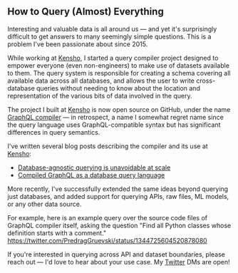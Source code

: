 ## How to Query (Almost) Everything

Interesting and valuable data is all around us — and yet it's surprisingly difficult to get answers
to many seemingly simple questions. This is a problem I've been passionate about since 2015.

While working at [Kensho](https://www.kensho.com/), I started a query compiler project designed to empower everyone (even non-engineers) to make use of datasets available to them. The query system is responsible for creating a schema covering all available data across all databases, and allows the user to write cross-database queries without needing to know about the location and representation of the various bits of data involved in the query.

The project I built at [Kensho](https://www.kensho.com/) is now open source on GitHub, under the name [GraphQL compiler](https://github.com/kensho-technologies/graphql-compiler) — in retrospect, a name I somewhat regret name since the query language uses GraphQL-compatible syntax but has significant differences in query semantics.

I've written several blog posts describing the compiler and its use at [Kensho](https://www.kensho.com/):

- [Database-agnostic querying is unavoidable at scale](https://blog.kensho.com/database-agnostic-querying-is-unavoidable-at-scale-18895f6df2f0)
- [Compiled GraphQL as a database query language](https://blog.kensho.com/compiled-graphql-as-a-database-query-language-72e106844282)

More recently, I've successfully extended the same ideas beyond querying just databases, and added support for querying APIs, raw files, ML models, or any other data source.

For example, here is an example query over the source code files of GraphQL compiler itself, asking the question "Find all Python classes whose definition starts with a comment."
https://twitter.com/PredragGruevski/status/1344725604520878080

If you're interested in querying across API and dataset boundaries, please reach out — I'd love to hear about your use case. My [Twitter](https://twitter.com/PredragGruevski) DMs are open!
